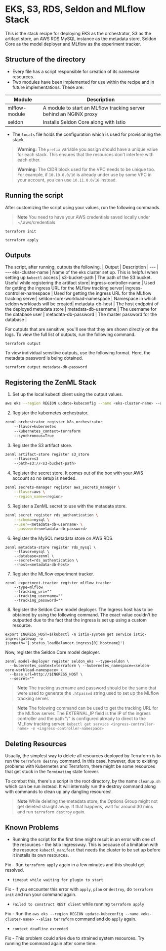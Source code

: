 # EKS, S3, RDS, Seldon and MLflow Stack 

This is the stack recipe for deploying EKS as the orchestrator, S3 as the artifact store, an AWS RDS MySQL instance as the metadata store, Seldon Core as the model deployer and MLflow as the experiment tracker. 

## Structure of the directory

- Every file has a script responsible for creation of its namesake resources.
- Two modules have been implemented for use within the recipe and in future implementations. These are:

| Module | Description |
--- | ---
mlflow-module | A module to start an MLflow tracking server behind an NGINX proxy|
seldon | Installs Seldon Core along with Istio |

- The `locals` file holds the configuration which is used for provisioning the stack.

> **Warning:** 
> The `prefix` variable you assign should have a unique value for each stack. This ensures that the resources don't interfere with each other.

> **Warning:**
> The CIDR block used for the VPC needs to be unique too. For example, if `10.10.0.0/16` is already under use by some VPC in your account, you can use `10.11.0.0/16` instead.

## Running the script

After customizing the script using your values, run the following commands.

> **Note**
>  You need to have your AWS credentials saved locally under ~/.aws/credentials

```
terraform init
```

```
terraform apply
```

## Outputs

The script, after running, outputs the following.
| Output | Description |
--- | ---
eks-cluster-name | Name of the eks cluster set up. This is helpful when setting up `kubectl` access |
s3-bucket-path | The path of the S3 bucket. Useful while registering the artifact store|
ingress-controller-name | Used for getting the ingress URL for the MLflow tracking server|
ingress-controller-namespace | Used for getting the ingress URL for the MLflow tracking server|
seldon-core-workload-namespace | Namespace in which seldon workloads will be created|
metadata-db-host | The host endpoint of the deployed metadata store |
metadata-db-username | The username for the database user |
metadata-db-password | The master password for the database |

For outputs that are sensitive, you'll see that they are shown directly on the logs. To view the full list of outputs, run the following command.

```
terraform output
```

To view individual sensitive outputs, use the following format. Here, the metadata password is being obtained. 

```
terraform output metadata-db-password
```

## Registering the ZenML Stack

1. Set up the local kubectl client using the output values.

```bash
aws eks --region REGION update-kubeconfig --name <eks-cluster-name> --alias terraform
```

2. Register the kubernetes orchestrator. 

```bash
zenml orchestrator register k8s_orchestrator
    --flavor=kubernetes
    --kubernetes_context=terraform
    --synchronous=True
```

3. Register the S3 artifact store.

```bash
zenml artifact-store register s3_store 
    --flavor=s3 
    --path=s3://<s3-bucket-path>
```

4. Register the secret store. It comes out of the box with your AWS account so no setup is needed. 

```bash
zenml secrets-manager register aws_secrets_manager \
    --flavor=aws \
    --region_name=<region>
```

5. Register a ZenML secret to use with the metadata store.

```bash
zenml secret register rds_authentication \
    --schema=mysql \
    --user=<metadata-db-username> \
    --password=<metadata-db-password>
```

6. Register the MySQL metadata store on AWS RDS. 
```
zenml metadata-store register rds_mysql \
    --flavor=mysql \
    --database=zenml \
    --secret=rds_authentication \
    --host=<metadata-db-host>
```

7. Register the MLflow experiment tracker.
```
zenml experiment-tracker register mlflow_tracker
    --type=mlflow
    --tracking_uri=""
    --tracking_username=""
    --tracking_password=""

```

8. Register the Seldon Core model deployer. The Ingress host has to be obtained by using the following command. The exact value couldn't be outputted due to the fact that the ingress is set up using a custom resource.

```
export INGRESS_HOST=$(kubectl -n istio-system get service istio-ingressgateway -o jsonpath='{.status.loadBalancer.ingress[0].hostname}')
```

Now, register the Seldon Core model deployer.

```
zenml model-deployer register seldon_eks --type=seldon \
  --kubernetes_context=terraform \ --kubernetes_namespace=<seldon-core-workload-namespace> \
  --base_url=http://$INGRESS_HOST \
  --secret=""
```

> **Note**
> The tracking username and password should be the same that were used to generate the `.htpasswd` string used to set up the MLflow tracking server.

> **Note**
> The folowing command can be used to get the tracking URL for the MLflow server. The EXTERNAL_IP field is the IP of the ingress controller and the path "/" is configured already to direct to the MLflow tracking server.
 `kubectl get service <ingress-controller-name> -n <ingress-controller-namespace>`

## Deleting Resources

Usually, the simplest way to delete all resources deployed by Terraform is to run the `terraform destroy` command. In this case, however, due to existing problems with Kubernetes and Terraform, there might be some resources that get stuck in the `Terminating` state forever. 

To combat this, there's a script in the root directory, by the name `cleanup.sh` which can be run instead. It will internally run the destroy command along with commands to clean up any dangling resources!

> **Note**
> While deleting the metadata store, the Options Group might not get deleted straight away. If that happens, wait for around 30 mins and run `terraform destroy` again.

## Known Problems

- Running the script for the first time might result in an error with one of the resources - the Istio Ingressway. This is because of a limitation with the resource `kubectl_manifest` that needs the cluster to be set up before it installs its own resources. 

Fix - Run `terraform apply` again in a few minutes and this should get resolved.

- `timeout while waiting for plugin to start` 

Fix - If you encounter this error with `apply`, `plan` or `destroy`, do `terraform init` and run your command again.

- `Failed to construct REST client` while running `terraform apply`

Fix - Run the `aws eks --region REGION update-kubeconfig --name <eks-cluster-name> --alias terraform` command and do `apply` again.

- `context deadline exceeded`

Fix - This problem could arise due to strained system resources. Try running the command again after some time.
